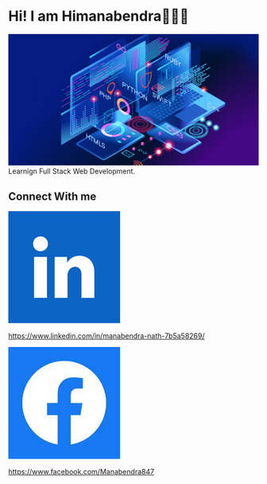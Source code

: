 # Hi! I am Himanabendra👋🏻🤝

<picture>
  <img alt="web dev" src="full stack.jpg">
</picture>
Learnign Full Stack Web Development.



## Connect With me
<picture>
  <img alt="web dev" src="download.png">
</picture>

 https://www.linkedin.com/in/manabendra-nath-7b5a58269/ 



<picture>
  <img alt="web dev" src="download.jpg">
</picture>

 https://www.facebook.com/Manabendra847 
